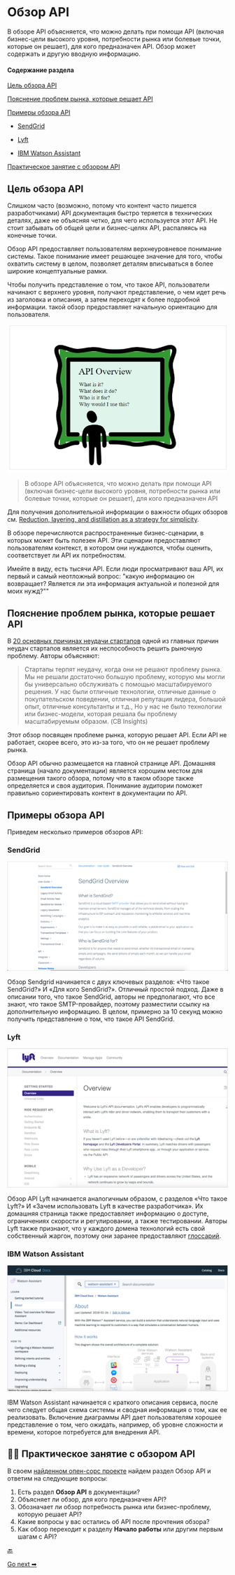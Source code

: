 # Обзор API

В обзоре API объясняется, что можно делать при помощи API (включая бизнес-цели высокого уровня, потребности рынка или болевые точки, которые он решает), для кого предназначен API. Обзор может содержать и другую вводную информацию.

#### Содержание раздела

[Цель обзора API](#purpose)

[Пояснение проблем рынка, которые решает API](#marketProblems)

[Примеры обзора API](#samples)

- [SendGrid](#SendGrid)

- [Lyft](#Lyft)

- [IBM Watson Assistant](#IBM)

[Практическое занятие с обзором API](#activity)

<a name="purpose"></a>
## Цель обзора API

Слишком часто (возможно, потому что контент часто пишется разработчиками) API документация быстро теряется в технических деталях, даже не объясняя четко, для чего используется этот API. Не стоит забывать об общей цели и бизнес-целях API, распаляясь на конечные точки.

Обзор API предоставляет пользователям верхнеуровневое понимание системы. Такое понимание имеет решающее значение для того, чтобы охватить систему в целом, позволяет деталям вписываться в более широкие концептуальные рамки.

Чтобы получить представление о том, что такое API, пользователи начинают с верхнего уровня, получают представление, о чем идет речь из заголовка и описания, а затем переходят к более подробной информации. такой обзор предоставляет начальную ориентацию для пользователя.

![high-level](img/1.jpg)
> В обзоре API объясняется, что можно делать при помощи API (включая бизнес-цели высокого уровня, потребности рынка или болевые точки, которые он решает), для кого предназначен API

Для получения дополнительной информации о важности общих обзоров см. [Reduction, layering, and distillation as a strategy for simplicity](https://idratherbewriting.com/simplifying-complexity/reduction-layering-distillation.html).

В обзоре перечисляются распространенные бизнес-сценарии, в которых может быть полезен API. Эти сценарии предоставляют пользователям контекст, в котором они нуждаются, чтобы оценить, соответствует ли API их потребностям.

Имейте в виду, есть тысячи API. Если люди просматривают ваш API, их первый и самый неотложный вопрос: "какую информацию он возвращает? Является ли эта информация актуальной и полезной для моих нужд?""

<a name="marketProblems"></a>
## Пояснение проблем рынка, которые решает API

В [20 основных причинах неудачи стартапов](https://www.cbinsights.com/research/startup-failure-reasons-top/) одной из главных причин неудач стартапов является их неспособность решить рыночную проблему. Авторы объясняют:

> Стартапы терпят неудачу, когда они не решают проблему рынка. Мы не решали достаточно большую проблему, которую мы могли бы универсально обслуживать с помощью масштабируемого решения. У нас были отличные технологии, отличные данные о покупательском поведении, отличная репутация лидера, большой опыт, отличные консультанты и т.д., Но у нас не было технологии или бизнес-модели, которая решала бы проблему масштабируемым образом. (CB Insights)

Этот обзор посвящен проблеме рынка, которую решает API. Если API не работает, скорее всего, это из-за того, что он не решает проблему рынка.

Обзор API обычно размещается на главной странице API. Домашняя страница (начало документации) является хорошим местом для размещения такого обзора, потому что в таком обзоре также определяется и своя аудитория. Понимание аудитории поможет правильно сориентировать контент в документации по API.

<a name="samples"></a>
## Примеры обзора API

Приведем несколько примеров обзоров API:

<a name="SendGrid"></a>
### SendGrid

![SendGrid](img/2.png)

Обзор Sendgrid начинается с двух ключевых разделов: «Что такое SendGrid?» И «Для кого SendGrid?». Отличный простой подход. Даже в описании того, что такое SendGrid, авторы не предполагают, что все знают, что такое SMTP-провайдер, поэтому разместили ссылку на дополнительную информацию. В целом, примерно за 10 секунд можно получить представление о том, что такое API SendGrid.

<a name="Lyft"></a>
### Lyft

![Lyft](img/3.png)

Обзор API Lyft начинается аналогичным образом, с разделов «Что такое Lyft?» И «Зачем использовать Lyft в качестве разработчика». Их домашняя страница также предоставляет информацию о доступе, ограничениях скорости и регулировании, а также тестировании. Авторы Lyft также признают, что у каждого домена технологий есть свой собственный жаргон, поэтому они заранее предоставляют [глоссарий](api-glossary.md).

<a name="IBM"></a>
### IBM Watson Assistant

![IBM Watson Assistant](img/4.png)

IBM Watson Assistant начинается с краткого описания сервиса, после чего следует общая схема системы и сводная информация о том, как ее реализовать. Включение диаграммы API дает пользователям хорошее представление о том, чего ожидать, например, об уровне сложности и времени, которое потребуется для внедрения API.

<a name="activity"></a>
## 👨‍💻 Практическое занятие с обзором API

В своем [найденном опен-сорс проекте](../documenting-api-endpoints/find-open-source-project.md) найдем раздел Обзор API и ответим на следующие вопросы:

1. Есть раздел **Обзор API** в документации?
2. Объясняет ли обзор, для кого предназначен API?
3. Обозначает ли обзор потребность рынка или бизнес-проблему, которую решает API?
4. Какие вопросы у вас остались об API после прочтения обзора?
5. Как обзор переходит к разделу **Начало работы** или другим первым шагам с API?

[🔙](user-guide-topics.md)

[Go next ➡](getting-started.md)
